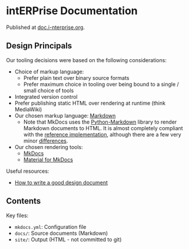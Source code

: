 # intERPrise Documentation

Published at [doc.i-nterprise.org](https://doc.i-nterprise.org/).

## Design Principals

Our tooling decisions were based on the following considerations:

- Choice of markup language:
    - Prefer plain text over binary source formats
    - Prefer maximum choice in tooling over being bound to a single / small choice of tools
- Integrated version control
- Prefer publishing static HTML over rendering at runtime (think MediaWiki)
- Our chosen markup language: [Markdown](https://daringfireball.net/projects/markdown/)
    - Note that MkDocs uses the [Python-Markdown](https://python-markdown.github.io/) library to render Markdown documents to HTML. It is almost completely compliant with the [reference implementation](https://daringfireball.net/projects/markdown/), although there are a few very minor [differences](https://python-markdown.github.io/#differences).
- Our chosen rendering tools:
    - [MkDocs](https://www.mkdocs.org/)
    - [Material for MkDocs](https://squidfunk.github.io/mkdocs-material/)

Useful resources:

- [How to write a good design document](https://grantslatton.com/how-to-design-document)

## Contents

Key files:

- `mkdocs.yml`: Configuration file
- `docs/`: Source documents (Markdown)
- `site/`: Output (HTML - not committed to git)
